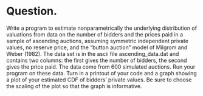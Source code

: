# Question. 
Write a program to estimate nonparametrically the underlying distribution of valuations from data on the number of bidders and the prices
paid in a sample of ascending auctions, assuming symmetric independent private values, no reserve price, and the “button auction” model of
Milgrom and Weber (1982). The data set is in the ascii file ascending_data.dat and contains two columns: the first gives the number of
bidders, the second gives the price paid. The data come from 600 simulated auctions. Run your program on these data. 
Turn in a printout of your code and a graph showing a plot of your estimated CDF of bidders’ private values. 
Be sure to choose the scaling of the plot so that the graph is informative.
